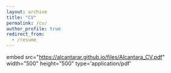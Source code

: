 ```yaml
---
layout: archive
title: "CV"
permalink: /cv/
author_profile: true
redirect_from:
  - /resume
---
```


embed src="https://alcantarar.github.io/files/Alcantara_CV.pdf" width="500" height="500" type='application/pdf'


